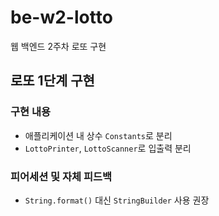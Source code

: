 # be-w2-lotto
웹 백엔드 2주차 로또 구현

## 로또 1단계 구현

### 구현 내용

- 애플리케이션 내 상수 `Constants`로 분리
- `LottoPrinter`, `LottoScanner`로 입출력 분리

### 피어세션 및 자체 피드백

- `String.format()` 대신 `StringBuilder` 사용 권장